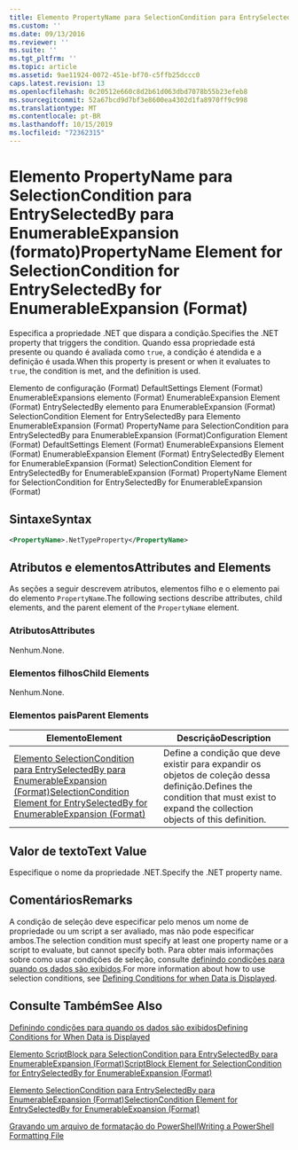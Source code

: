 ```yaml
---
title: Elemento PropertyName para SelectionCondition para EntrySelectedBy para EnumerableExpansion (Format) | Microsoft Docs
ms.custom: ''
ms.date: 09/13/2016
ms.reviewer: ''
ms.suite: ''
ms.tgt_pltfrm: ''
ms.topic: article
ms.assetid: 9ae11924-0072-451e-bf70-c5ffb25dccc0
caps.latest.revision: 13
ms.openlocfilehash: 0c20512e660c8d2b61d063dbd7078b55b23efeb8
ms.sourcegitcommit: 52a67bcd9d7bf3e8600ea4302d1fa8970ff9c998
ms.translationtype: MT
ms.contentlocale: pt-BR
ms.lasthandoff: 10/15/2019
ms.locfileid: "72362315"
---
```

# <a name="propertyname-element-for-selectioncondition-for-entryselectedby-for-enumerableexpansion-format"></a><span data-ttu-id="3faae-102">Elemento PropertyName para SelectionCondition para EntrySelectedBy para EnumerableExpansion (formato)</span><span class="sxs-lookup"><span data-stu-id="3faae-102">PropertyName Element for SelectionCondition for EntrySelectedBy for EnumerableExpansion (Format)</span></span>

<span data-ttu-id="3faae-103">Especifica a propriedade .NET que dispara a condição.</span><span class="sxs-lookup"><span data-stu-id="3faae-103">Specifies the .NET property that triggers the condition.</span></span> <span data-ttu-id="3faae-104">Quando essa propriedade está presente ou quando é avaliada como `true`, a condição é atendida e a definição é usada.</span><span class="sxs-lookup"><span data-stu-id="3faae-104">When this property is present or when it evaluates to `true`, the condition is met, and the definition is used.</span></span>

<span data-ttu-id="3faae-105">Elemento de configuração (Format) DefaultSettings Element (Format) EnumerableExpansions elemento (Format) EnumerableExpansion Element (Format) EntrySelectedBy elemento para EnumerableExpansion (Format) SelectionCondition Element for EntrySelectedBy para Elemento EnumerableExpansion (Format) PropertyName para SelectionCondition para EntrySelectedBy para EnumerableExpansion (Format)</span><span class="sxs-lookup"><span data-stu-id="3faae-105">Configuration Element (Format) DefaultSettings Element (Format) EnumerableExpansions Element (Format) EnumerableExpansion Element (Format) EntrySelectedBy Element for EnumerableExpansion (Format) SelectionCondition Element for EntrySelectedBy for EnumerableExpansion (Format) PropertyName Element for SelectionCondition for EntrySelectedBy for EnumerableExpansion (Format)</span></span>

## <a name="syntax"></a><span data-ttu-id="3faae-106">Sintaxe</span><span class="sxs-lookup"><span data-stu-id="3faae-106">Syntax</span></span>

```xml
<PropertyName>.NetTypeProperty</PropertyName>
```

## <a name="attributes-and-elements"></a><span data-ttu-id="3faae-107">Atributos e elementos</span><span class="sxs-lookup"><span data-stu-id="3faae-107">Attributes and Elements</span></span>

<span data-ttu-id="3faae-108">As seções a seguir descrevem atributos, elementos filho e o elemento pai do elemento `PropertyName`.</span><span class="sxs-lookup"><span data-stu-id="3faae-108">The following sections describe attributes, child elements, and the parent element of the `PropertyName` element.</span></span>

### <a name="attributes"></a><span data-ttu-id="3faae-109">Atributos</span><span class="sxs-lookup"><span data-stu-id="3faae-109">Attributes</span></span>

<span data-ttu-id="3faae-110">Nenhum.</span><span class="sxs-lookup"><span data-stu-id="3faae-110">None.</span></span>

### <a name="child-elements"></a><span data-ttu-id="3faae-111">Elementos filhos</span><span class="sxs-lookup"><span data-stu-id="3faae-111">Child Elements</span></span>

<span data-ttu-id="3faae-112">Nenhum.</span><span class="sxs-lookup"><span data-stu-id="3faae-112">None.</span></span>

### <a name="parent-elements"></a><span data-ttu-id="3faae-113">Elementos pais</span><span class="sxs-lookup"><span data-stu-id="3faae-113">Parent Elements</span></span>

|<span data-ttu-id="3faae-114">Elemento</span><span class="sxs-lookup"><span data-stu-id="3faae-114">Element</span></span>|<span data-ttu-id="3faae-115">Descrição</span><span class="sxs-lookup"><span data-stu-id="3faae-115">Description</span></span>|
|-------------|-----------------|
|[<span data-ttu-id="3faae-116">Elemento SelectionCondition para EntrySelectedBy para EnumerableExpansion (Format)</span><span class="sxs-lookup"><span data-stu-id="3faae-116">SelectionCondition Element for EntrySelectedBy for EnumerableExpansion (Format)</span></span>](./selectioncondition-element-for-entryselectedby-for-enumerableexpansion-format.md)|<span data-ttu-id="3faae-117">Define a condição que deve existir para expandir os objetos de coleção dessa definição.</span><span class="sxs-lookup"><span data-stu-id="3faae-117">Defines the condition that must exist to expand the collection objects of this definition.</span></span>|

## <a name="text-value"></a><span data-ttu-id="3faae-118">Valor de texto</span><span class="sxs-lookup"><span data-stu-id="3faae-118">Text Value</span></span>

<span data-ttu-id="3faae-119">Especifique o nome da propriedade .NET.</span><span class="sxs-lookup"><span data-stu-id="3faae-119">Specify the .NET property name.</span></span>

## <a name="remarks"></a><span data-ttu-id="3faae-120">Comentários</span><span class="sxs-lookup"><span data-stu-id="3faae-120">Remarks</span></span>

<span data-ttu-id="3faae-121">A condição de seleção deve especificar pelo menos um nome de propriedade ou um script a ser avaliado, mas não pode especificar ambos.</span><span class="sxs-lookup"><span data-stu-id="3faae-121">The selection condition must specify at least one property name or a script to evaluate, but cannot specify both.</span></span> <span data-ttu-id="3faae-122">Para obter mais informações sobre como usar condições de seleção, consulte [definindo condições para quando os dados são exibidos](./defining-conditions-for-displaying-data.md).</span><span class="sxs-lookup"><span data-stu-id="3faae-122">For more information about how to use selection conditions, see [Defining Conditions for when Data is Displayed](./defining-conditions-for-displaying-data.md).</span></span>

## <a name="see-also"></a><span data-ttu-id="3faae-123">Consulte Também</span><span class="sxs-lookup"><span data-stu-id="3faae-123">See Also</span></span>

[<span data-ttu-id="3faae-124">Definindo condições para quando os dados são exibidos</span><span class="sxs-lookup"><span data-stu-id="3faae-124">Defining Conditions for When Data is Displayed</span></span>](./defining-conditions-for-displaying-data.md)

[<span data-ttu-id="3faae-125">Elemento ScriptBlock para SelectionCondition para EntrySelectedBy para EnumerableExpansion (Format)</span><span class="sxs-lookup"><span data-stu-id="3faae-125">ScriptBlock Element for SelectionCondition for EntrySelectedBy for EnumerableExpansion (Format)</span></span>](./scriptblock-element-for-selectioncondition-for-entryselectedby-for-enumerableexpansion-format.md)

[<span data-ttu-id="3faae-126">Elemento SelectionCondition para EntrySelectedBy para EnumerableExpansion (Format)</span><span class="sxs-lookup"><span data-stu-id="3faae-126">SelectionCondition Element for EntrySelectedBy for EnumerableExpansion (Format)</span></span>](./selectioncondition-element-for-entryselectedby-for-enumerableexpansion-format.md)

[<span data-ttu-id="3faae-127">Gravando um arquivo de formatação do PowerShell</span><span class="sxs-lookup"><span data-stu-id="3faae-127">Writing a PowerShell Formatting File</span></span>](./writing-a-powershell-formatting-file.md)
